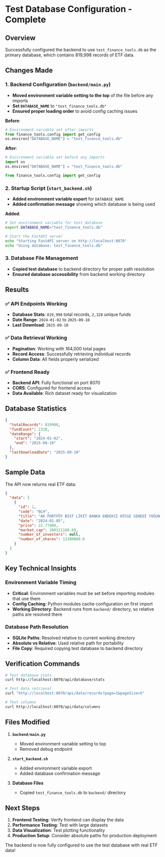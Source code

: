 # Test Database Configuration - Complete

## Overview
Successfully configured the backend to use `test_finance_tools.db` as the primary database, which contains 819,998 records of ETF data.

## Changes Made

### 1. **Backend Configuration (`backend/main.py`)**
- **Moved environment variable setting to the top** of the file before any imports
- **Set `DATABASE_NAME`** to `"test_finance_tools.db"`
- **Ensured proper loading order** to avoid config caching issues

**Before**:
```python
# Environment variable set after imports
from finance_tools.config import get_config
os.environ["DATABASE_NAME"] = "test_finance_tools.db"
```

**After**:
```python
# Environment variable set before any imports
import os
os.environ["DATABASE_NAME"] = "test_finance_tools.db"

from finance_tools.config import get_config
```

### 2. **Startup Script (`start_backend.sh`)**
- **Added environment variable export** for `DATABASE_NAME`
- **Added confirmation message** showing which database is being used

**Added**:
```bash
# Set environment variable for test database
export DATABASE_NAME="test_finance_tools.db"

# Start the FastAPI server
echo "Starting FastAPI server on http://localhost:8070"
echo "Using database: test_finance_tools.db"
```

### 3. **Database File Management**
- **Copied test database** to backend directory for proper path resolution
- **Ensured database accessibility** from backend working directory

## Results

### ✅ **API Endpoints Working**
- **Database Stats**: `819,998` total records, `2,328` unique funds
- **Date Range**: `2024-01-02` to `2025-09-10`
- **Last Download**: `2025-09-10`

### ✅ **Data Retrieval Working**
- **Pagination**: Working with 164,000 total pages
- **Record Access**: Successfully retrieving individual records
- **Column Data**: All fields properly serialized

### ✅ **Frontend Ready**
- **Backend API**: Fully functional on port 8070
- **CORS**: Configured for frontend access
- **Data Available**: Rich dataset ready for visualization

## Database Statistics

```json
{
  "totalRecords": 819998,
  "fundCount": 2328,
  "dateRange": {
    "start": "2024-01-02",
    "end": "2025-09-10"
  },
  "lastDownloadDate": "2025-09-10"
}
```

## Sample Data

The API now returns real ETF data:
```json
{
  "data": [
    {
      "id": 1,
      "code": "BLH",
      "title": "AK PORTFÖY BIST LİKİT BANKA ENDEKSİ HİSSE SENEDİ YOĞUN BORSA YATIRIM FONU",
      "date": "2024-01-05",
      "price": 22.77408,
      "market_cap": 280121180.69,
      "number_of_investors": null,
      "number_of_shares": 12300000.0
    }
  ]
}
```

## Key Technical Insights

### **Environment Variable Timing**
- **Critical**: Environment variables must be set before importing modules that use them
- **Config Caching**: Python modules cache configuration on first import
- **Working Directory**: Backend runs from `backend/` directory, so relative paths are resolved there

### **Database Path Resolution**
- **SQLite Paths**: Resolved relative to current working directory
- **Absolute vs Relative**: Used relative path for portability
- **File Copy**: Required copying test database to backend directory

## Verification Commands

```bash
# Test database stats
curl http://localhost:8070/api/database/stats

# Test data retrieval
curl "http://localhost:8070/api/data/records?page=1&pageSize=5"

# Test columns
curl http://localhost:8070/api/data/columns
```

## Files Modified

1. **`backend/main.py`**
   - Moved environment variable setting to top
   - Removed debug endpoint

2. **`start_backend.sh`**
   - Added environment variable export
   - Added database confirmation message

3. **Database Files**
   - Copied `test_finance_tools.db` to `backend/` directory

## Next Steps

1. **Frontend Testing**: Verify frontend can display the data
2. **Performance Testing**: Test with large datasets
3. **Data Visualization**: Test plotting functionality
4. **Production Setup**: Consider absolute paths for production deployment

The backend is now fully configured to use the test database with real ETF data!

